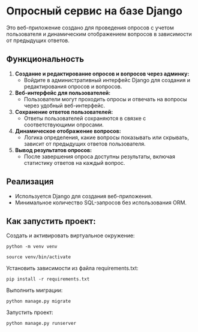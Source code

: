 # Опросный сервис на базе Django

Это веб-приложение создано для проведения опросов с учетом пользователя и динамическим отображением вопросов в зависимости от предыдущих ответов.

## Функциональность

1.  **Создание и редактирование опросов и вопросов через админку:**
    -   Войдите в административный интерфейс Django для создания и редактирования опросов и вопросов.
2.  **Веб-интерфейс для пользователей:**
    -   Пользователи могут проходить опросы и отвечать на вопросы через удобный веб-интерфейс.
3.  **Сохранение ответов пользователей:**
    -   Ответы пользователей сохраняются в связке с соответствующими опросами.
4.  **Динамическое отображение вопросов:**
    -   Логика определения, какие вопросы показывать или скрывать, зависит от предыдущих ответов пользователя.
5.  **Вывод результатов опросов:**
    -   После завершения опроса доступны результаты, включая статистику ответов на каждый вопрос.

## Реализация

-   Используется Django для создания веб-приложения.
-   Минимальное количество SQL-запросов без использования ORM.

## Как запустить проект:

Cоздать и активировать виртуальное окружение:

```
python -m venv venv
```

```
source venv/bin/activate
```

Установить зависимости из файла requirements.txt:

```
pip install -r requirements.txt
```

Выполнить миграции:

```
python manage.py migrate
```

Запустить проект:

```
python manage.py runserver
```